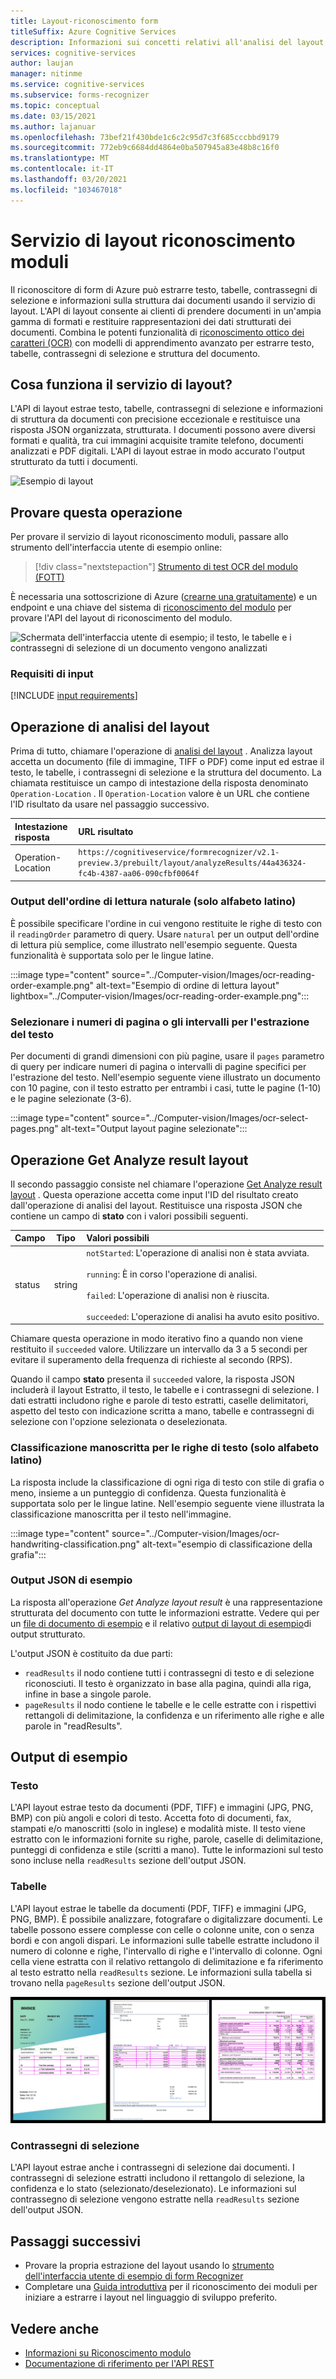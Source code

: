 ```yaml
---
title: Layout-riconoscimento form
titleSuffix: Azure Cognitive Services
description: Informazioni sui concetti relativi all'analisi del layout con il modulo API Recognizer-uso e limiti.
services: cognitive-services
author: laujan
manager: nitinme
ms.service: cognitive-services
ms.subservice: forms-recognizer
ms.topic: conceptual
ms.date: 03/15/2021
ms.author: lajanuar
ms.openlocfilehash: 73bef21f430bde1c6c2c95d7c3f685cccbbd9179
ms.sourcegitcommit: 772eb9c6684dd4864e0ba507945a83e48b8c16f0
ms.translationtype: MT
ms.contentlocale: it-IT
ms.lasthandoff: 03/20/2021
ms.locfileid: "103467018"
---
```

# <a name="form-recognizer-layout-service"></a>Servizio di layout riconoscimento moduli

Il riconoscitore di form di Azure può estrarre testo, tabelle, contrassegni di selezione e informazioni sulla struttura dai documenti usando il servizio di layout. L'API di layout consente ai clienti di prendere documenti in un'ampia gamma di formati e restituire rappresentazioni dei dati strutturati dei documenti. Combina le potenti funzionalità di [riconoscimento ottico dei caratteri (OCR)](../computer-vision/concept-recognizing-text.md) con modelli di apprendimento avanzato per estrarre testo, tabelle, contrassegni di selezione e struttura del documento. 

## <a name="what-does-the-layout-service-do"></a>Cosa funziona il servizio di layout?

L'API di layout estrae testo, tabelle, contrassegni di selezione e informazioni di struttura da documenti con precisione eccezionale e restituisce una risposta JSON organizzata, strutturata. I documenti possono avere diversi formati e qualità, tra cui immagini acquisite tramite telefono, documenti analizzati e PDF digitali. L'API di layout estrae in modo accurato l'output strutturato da tutti i documenti.

![Esempio di layout](./media/layout-tool-example.JPG)

## <a name="try-it-out"></a>Provare questa operazione

Per provare il servizio di layout riconoscimento moduli, passare allo strumento dell'interfaccia utente di esempio online:

> [!div class="nextstepaction"]
> [Strumento di test OCR del modulo (FOTT)](https://fott-preview.azurewebsites.net)

È necessaria una sottoscrizione di Azure ([crearne una gratuitamente](https://azure.microsoft.com/free/cognitive-services)) e un endpoint e una chiave del sistema di [riconoscimento del modulo](https://ms.portal.azure.com/#create/Microsoft.CognitiveServicesFormRecognizer) per provare l'API del layout di riconoscimento del modulo. 

![Schermata dell'interfaccia utente di esempio; il testo, le tabelle e i contrassegni di selezione di un documento vengono analizzati](./media/analyze-layout.png)

### <a name="input-requirements"></a>Requisiti di input 

[!INCLUDE [input requirements](./includes/input-requirements-receipts.md)]

## <a name="the-analyze-layout-operation"></a>Operazione di analisi del layout

Prima di tutto, chiamare l'operazione di [analisi del layout](https://westcentralus.dev.cognitive.microsoft.com/docs/services/form-recognizer-api-v2-1-preview-3/operations/AnalyzeLayoutAsync) . Analizza layout accetta un documento (file di immagine, TIFF o PDF) come input ed estrae il testo, le tabelle, i contrassegni di selezione e la struttura del documento. La chiamata restituisce un campo di intestazione della risposta denominato `Operation-Location` . Il `Operation-Location` valore è un URL che contiene l'ID risultato da usare nel passaggio successivo.

|Intestazione risposta| URL risultato |
|:-----|:----|
|Operation-Location | `https://cognitiveservice/formrecognizer/v2.1-preview.3/prebuilt/layout/analyzeResults/44a436324-fc4b-4387-aa06-090cfbf0064f` |

### <a name="natural-reading-order-output-latin-only"></a>Output dell'ordine di lettura naturale (solo alfabeto latino)

È possibile specificare l'ordine in cui vengono restituite le righe di testo con il `readingOrder` parametro di query. Usare `natural` per un output dell'ordine di lettura più semplice, come illustrato nell'esempio seguente. Questa funzionalità è supportata solo per le lingue latine.

:::image type="content" source="../Computer-vision/Images/ocr-reading-order-example.png" alt-text="Esempio di ordine di lettura layout" lightbox="../Computer-vision/Images/ocr-reading-order-example.png":::

### <a name="select-page-numbers-or-ranges-for-text-extraction"></a>Selezionare i numeri di pagina o gli intervalli per l'estrazione del testo

Per documenti di grandi dimensioni con più pagine, usare il `pages` parametro di query per indicare numeri di pagina o intervalli di pagine specifici per l'estrazione del testo. Nell'esempio seguente viene illustrato un documento con 10 pagine, con il testo estratto per entrambi i casi, tutte le pagine (1-10) e le pagine selezionate (3-6).

:::image type="content" source="../Computer-vision/Images/ocr-select-pages.png" alt-text="Output layout pagine selezionate":::

## <a name="the-get-analyze-layout-result-operation"></a>Operazione Get Analyze result layout

Il secondo passaggio consiste nel chiamare l'operazione [Get Analyze result layout](https://westcentralus.dev.cognitive.microsoft.com/docs/services/form-recognizer-api-v2-1-preview-3/operations/GetAnalyzeLayoutResult) . Questa operazione accetta come input l'ID del risultato creato dall'operazione di analisi del layout. Restituisce una risposta JSON che contiene un campo di **stato** con i valori possibili seguenti. 

|Campo| Tipo | Valori possibili |
|:-----|:----:|:----|
|status | string | `notStarted`: L'operazione di analisi non è stata avviata.<br /><br />`running`: È in corso l'operazione di analisi.<br /><br />`failed`: L'operazione di analisi non è riuscita.<br /><br />`succeeded`: L'operazione di analisi ha avuto esito positivo.|

Chiamare questa operazione in modo iterativo fino a quando non viene restituito il `succeeded` valore. Utilizzare un intervallo da 3 a 5 secondi per evitare il superamento della frequenza di richieste al secondo (RPS).

Quando il campo **stato** presenta il `succeeded` valore, la risposta JSON includerà il layout Estratto, il testo, le tabelle e i contrassegni di selezione. I dati estratti includono righe e parole di testo estratti, caselle delimitatori, aspetto del testo con indicazione scritta a mano, tabelle e contrassegni di selezione con l'opzione selezionata o deselezionata. 

### <a name="handwritten-classification-for-text-lines-latin-only"></a>Classificazione manoscritta per le righe di testo (solo alfabeto latino)

La risposta include la classificazione di ogni riga di testo con stile di grafia o meno, insieme a un punteggio di confidenza. Questa funzionalità è supportata solo per le lingue latine. Nell'esempio seguente viene illustrata la classificazione manoscritta per il testo nell'immagine.

:::image type="content" source="../Computer-vision/Images/ocr-handwriting-classification.png" alt-text="esempio di classificazione della grafia":::

### <a name="sample-json-output"></a>Output JSON di esempio

La risposta all'operazione *Get Analyze layout result* è una rappresentazione strutturata del documento con tutte le informazioni estratte. Vedere qui per un [file di documento di esempio](https://github.com/Azure-Samples/cognitive-services-REST-api-samples/tree/master/curl/form-recognizer/sample-layout.pdf) e il relativo [output di layout di esempio](https://github.com/Azure-Samples/cognitive-services-REST-api-samples/tree/master/curl/form-recognizer/sample-layout-output.json)di output strutturato.

L'output JSON è costituito da due parti:

* `readResults` il nodo contiene tutti i contrassegni di testo e di selezione riconosciuti. Il testo è organizzato in base alla pagina, quindi alla riga, infine in base a singole parole. 
* `pageResults` il nodo contiene le tabelle e le celle estratte con i rispettivi rettangoli di delimitazione, la confidenza e un riferimento alle righe e alle parole in "readResults".

## <a name="example-output"></a>Output di esempio

### <a name="text"></a>Testo

L'API layout estrae testo da documenti (PDF, TIFF) e immagini (JPG, PNG, BMP) con più angoli e colori di testo. Accetta foto di documenti, fax, stampati e/o manoscritti (solo in inglese) e modalità miste. Il testo viene estratto con le informazioni fornite su righe, parole, caselle di delimitazione, punteggi di confidenza e stile (scritti a mano). Tutte le informazioni sul testo sono incluse nella `readResults` sezione dell'output JSON. 

### <a name="tables"></a>Tabelle

L'API layout estrae le tabelle da documenti (PDF, TIFF) e immagini (JPG, PNG, BMP). È possibile analizzare, fotografare o digitalizzare documenti. Le tabelle possono essere complesse con celle o colonne unite, con o senza bordi e con angoli dispari. Le informazioni sulle tabelle estratte includono il numero di colonne e righe, l'intervallo di righe e l'intervallo di colonne. Ogni cella viene estratta con il relativo rettangolo di delimitazione e fa riferimento al testo estratto nella `readResults` sezione. Le informazioni sulla tabella si trovano nella `pageResults` sezione dell'output JSON. 

![Esempio di tabelle](./media/tables-example.jpg)

### <a name="selection-marks"></a>Contrassegni di selezione

L'API layout estrae anche i contrassegni di selezione dai documenti. I contrassegni di selezione estratti includono il rettangolo di selezione, la confidenza e lo stato (selezionato/deselezionato). Le informazioni sul contrassegno di selezione vengono estratte nella `readResults` sezione dell'output JSON. 

## <a name="next-steps"></a>Passaggi successivi

* Provare la propria estrazione del layout usando lo [strumento dell'interfaccia utente di esempio di form Recognizer](https://fott-preview.azurewebsites.net/)
* Completare una [Guida introduttiva](quickstarts/client-library.md) per il riconoscimento dei moduli per iniziare a estrarre i layout nel linguaggio di sviluppo preferito.

## <a name="see-also"></a>Vedere anche

* [Informazioni su Riconoscimento modulo](./overview.md)
* [Documentazione di riferimento per l'API REST](https://westcentralus.dev.cognitive.microsoft.com/docs/services/form-recognizer-api-v2-1-preview-3/operations/AnalyzeLayoutAsync)
